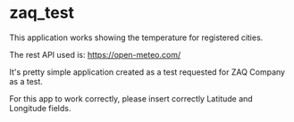 # zaq_test
 
This application works showing the temperature for registered cities.

The rest API used is: https://open-meteo.com/

It's pretty simple application created as a test requested for ZAQ Company as a test.

For this app to work correctly, please insert correctly Latitude and Longitude fields.
